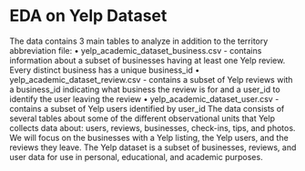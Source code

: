 # EDA on Yelp Dataset

The data contains 3 main tables to analyze in addition to the territory abbreviation
file:
• yelp_academic_dataset_business.csv - contains information about a subset
of businesses having at least one Yelp review. Every distinct business has a
unique business_id
• yelp_academic_dataset_review.csv - contains a subset of Yelp reviews
with a business_id indicating what business the review is for and a user_id to
identify the user leaving the review
• yelp_academic_dataset_user.csv - contains a subset of Yelp users
identified by user_id
The data consists of several tables about some of the different observational units
that Yelp collects data about: users, reviews, businesses, check-ins, tips, and
photos. We will focus on the businesses with a Yelp listing, the Yelp users, and the
reviews they leave. The Yelp dataset is a subset of businesses, reviews, and user
data for use in personal, educational, and academic purposes. 
